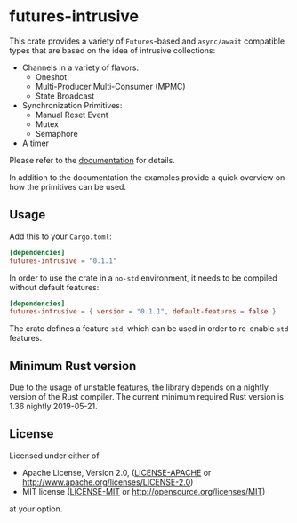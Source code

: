 futures-intrusive
=================

This crate provides a variety of `Futures`-based and `async/await` compatible
types that are based on the idea of intrusive collections:
- Channels in a variety of flavors:
  - Oneshot
  - Multi-Producer Multi-Consumer (MPMC)
  - State Broadcast
- Synchronization Primitives:
  - Manual Reset Event
  - Mutex
  - Semaphore
- A timer

Please refer to the [documentation](https://docs.rs/futures-intrusive) for details.

In addition to the documentation the examples provide a quick overview on how
the primitives can be used.

## Usage

Add this to your `Cargo.toml`:

```toml
[dependencies]
futures-intrusive = "0.1.1"
```

In order to use the crate in a `no-std` environment, it needs to be compiled
without default features:

```toml
[dependencies]
futures-intrusive = { version = "0.1.1", default-features = false }
```

The crate defines a feature `std`, which can be used in order to re-enable `std` features.

## Minimum Rust version

Due to the usage of unstable features, the library depends on a nightly version
of the Rust compiler.
The current minimum required Rust version is 1.36 nightly 2019-05-21.

## License

Licensed under either of

 * Apache License, Version 2.0, ([LICENSE-APACHE](LICENSE-APACHE) or http://www.apache.org/licenses/LICENSE-2.0)
 * MIT license ([LICENSE-MIT](LICENSE-MIT) or http://opensource.org/licenses/MIT)

at your option.